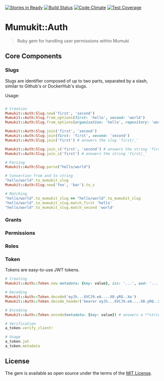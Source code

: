 [![Stories in Ready](https://badge.waffle.io/mumuki/mumukit-auth.png?label=ready&title=Ready)](https://waffle.io/mumuki/mumukit-auth)
[![Build Status](https://travis-ci.org/mumuki/mumukit-auth.svg?branch=master)](https://travis-ci.org/mumuki/mumukit-auth)
[![Code Climate](https://codeclimate.com/github/mumuki/mumukit-auth/badges/gpa.svg)](https://codeclimate.com/github/mumuki/mumukit-auth)
[![Test Coverage](https://codeclimate.com/github/mumuki/mumukit-auth/badges/coverage.svg)](https://codeclimate.com/github/mumuki/mumukit-auth)


# Mumukit::Auth

> Ruby gem for handling user permissions within Mumuki

## Core Components

### Slugs

Slugs are identifier composed of up to two parts, separated by a slash, similar to Github's or DockerHub's slugs. 

Usage: 

```ruby

# Creation
Mumukit::Auth:Slug.new('first', 'second')
Mumukit::Auth:Slug.from_options(first: 'hello', second: 'world')
Mumukit::Auth:Slug.from_options(organization: 'hello', repository: 'world')

Mumukit::Auth:Slug.join('first', 'second')
Mumukit::Auth:Slug.join(first: 'first', second: 'second')
Mumukit::Auth:Slug.join('first') # answers the slug 'first/_' 

Mumukit::Auth:Slug.join_s('first', 'second') # answers the string 'first/second' 
Mumukit::Auth:Slug.join_s('first') # answers the string 'first/_' 

# Parsing
Mumukit::Auth:Slug.parse("hello/world")

# Convertion from and to string
"hello/world".to_mumukit_slug
Mumukit::Auth:Slug.new('foo', 'bar').to_s

# Matching
"hello/world".to_mumukit_slug == "hello/world".to_mumukit_slug
"hello/world".to_mumukit_slug.match_first 'hello'
"hello/world".to_mumukit_slug.match_second 'world'
```

### Grants
### Permissions
### Roles
### Token

Tokens are easy-to-use JWT tokens. 

```ruby
# Creating
Mumukit::Auth::Token.new metadata: {key: value}, iss: '...', aud: '...'  

# Decoding
Mumukit::Auth::Token.decode('eyJh...XVCJ9.eA....X0.yRQ..Xw')
Mumukit::Auth::Token.decode_header('bearer eyJh...XVCJ9.eA....X0.yRQ..Xw')

# Encoding
Mumukit::Auth::Token.encode(metadata: {key: value}) # answers a **string**

# Verification
a_token.verify_client!

# Usage
a_token.jwt
a_token.metadata
```

## License

The gem is available as open source under the terms of the [MIT License](http://opensource.org/licenses/MIT).


